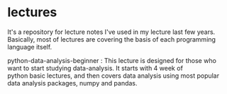 # lectures
It's a repository for lecture notes I've used in my lecture last few years.
Basically, most of lectures are covering the basis of each programming language itself.

python-data-analysis-beginner : This lecture is designed for those who want to start studying data-analysis. It starts with 4 week of     
        python basic lectures, and then covers data analysis using most popular data analysis packages, numpy and pandas.
